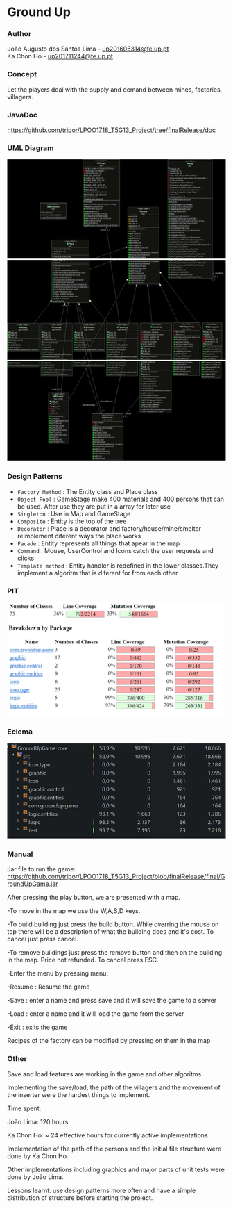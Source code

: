 # Ground Up

### Author
João Augusto dos Santos Lima - up201605314@fe.up.pt  
Ka Chon Ho - up201711244@fe.up.pt

### Concept
Let the players deal with the supply and demand between mines, factories, villagers.

### JavaDoc
https://github.com/tripor/LPOO1718_T5G13_Project/tree/finalRelease/doc

### UML Diagram
![UML Diagram](https://github.com/tripor/LPOO1718_T5G13_Project/blob/finalRelease/final/1.PNG)
![UML Diagram](https://github.com/tripor/LPOO1718_T5G13_Project/blob/finalRelease/final/2.PNG)
![UML Diagram](https://github.com/tripor/LPOO1718_T5G13_Project/blob/finalRelease/final/3.PNG)

### Design Patterns
 - `Factory Method` : The Entity class and Place class
 - `Object Pool` : GameStage make 400 materials and 400 persons that can be used. After use they are put in a array for later use
 - `Singleton` : Use in Map and GameStage
 - `Composite` : Entity is the top of the tree
 - `Decorator` : Place is a decorator and factory/house/mine/smelter reimplement diferent ways the place works 
 - `Facade` : Entity represents all things that apear in the map
 - `Command` : Mouse, UserControl and Icons catch the user requests and clicks
 - `Template method` : Entity handler is redefined in the lower classes.They implement a algoritm that is diferent for from each other
 
 ### PIT 
 ![PIT](https://github.com/tripor/LPOO1718_T5G13_Project/blob/finalRelease/final/pit.PNG)
 
 
 ### Eclema
 ![Eclema](https://github.com/tripor/LPOO1718_T5G13_Project/blob/finalRelease/final/eclema.PNG)
 
 ### Manual
 Jar file to run the game: https://github.com/tripor/LPOO1718_T5G13_Project/blob/finalRelease/final/GroundUpGame.jar
 
 After pressing the play button, we are presented with a map.
 
 -To move in the map we use the W,A,S,D keys.
 
 -To build building just press the build button. While overring the mouse on top there will be a description of what the building does and it's cost. To cancel just press cancel. 
 
 -To remove buildings just press the remove button and then on the building in the map. Price not refunded. To cancel press ESC.
 
 -Enter the menu by pressing menu:
 
  -Resume : Resume the game
  
  -Save : enter a name and press save and it will save the game to a server

  -Load : enter a name and it will load the game from the server
  
  -Exit : exits the game
  
  Recipes of the factory can be modified by pressing on them in the map

 ### Other
 Save and load features are working in the game and other algoritms.
 
 Implementing the save/load, the path of the villagers and the movement of the inserter were the hardest things to implement.

 Time spent:
 
 João Lima: 120 hours
 
 Ka Chon Ho: ~ 24 effective hours for currently active implementations
 
 Implementation of the path of the persons and the initial file structure were done by Ka Chon Ho.
 
 Other implementations including graphics and major parts of unit tests were done by João Lima.
 
 Lessons learnt: use design patterns more often and have a simple distribution of structure before starting the project.
